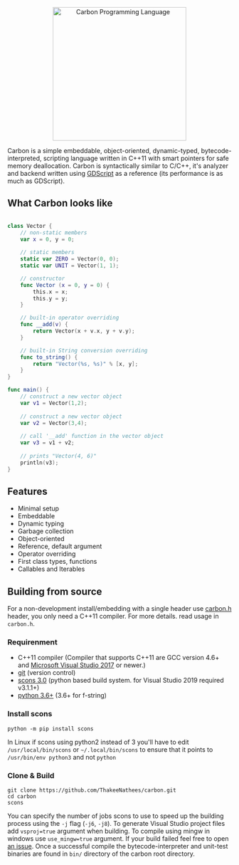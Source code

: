 
<p align="center" >
<img src="https://raw.githubusercontent.com/carbon-org/carbon/master/extra/images/logo.png" width="300" alt="Carbon Programming Language" title="Carbon Programming Language">
</p>

Carbon is a simple embeddable, object-oriented, dynamic-typed, bytecode-interpreted, scripting language written in C++11 with smart pointers for safe memory deallocation. Carbon is syntactically similar to C/C++, it's analyzer and backend written using <a href="https://docs.godotengine.org/en/stable/getting_started/scripting/gdscript/gdscript_basics.html">GDScript</a>  as a reference (its performance is as much as GDScript).

## What Carbon looks like
```swift

class Vector {
	// non-static members
	var x = 0, y = 0;
	
	// static members
	static var ZERO = Vector(0, 0);
	static var UNIT = Vector(1, 1);

	// constructor
	func Vector (x = 0, y = 0) {
		this.x = x;
		this.y = y;
	}

	// built-in operator overriding
	func __add(v) {
		return Vector(x + v.x, y + v.y);
	}

	// built-in String conversion overriding
	func to_string() {
		return "Vector(%s, %s)" % [x, y];
	}
}

func main() {
	// construct a new vector object
	var v1 = Vector(1,2);
	
	// construct a new vector object
	var v2 = Vector(3,4);
	
	// call '__add' function in the vector object
	var v3 = v1 + v2;
	
	// prints "Vector(4, 6)"
	println(v3);
}
```

## Features
* Minimal setup
* Embeddable
*  Dynamic typing
* Garbage collection
* Object-oriented
* Reference, default argument
* Operator overriding
* First class types, functions
* Callables and Iterables

## Building from source
For a non-development install/embedding with a single header use <a href="https://raw.githubusercontent.com/ThakeeNathees/carbonUI/master/include/carbon.h">carbon.h</a> header, you only need a C++11 compiler. For more details. read usage in `carbon.h`.

### Requirenment
* C++11 compiler (Compiler that supports C++11 are GCC version 4.6+ and <a href="https://visualstudio.microsoft.com/vs/community/">Microsoft Visual Studio 2017</a> or newer.)
* <a href="https://git-scm.com/downloads">git</a> (version control)
* <a href="https://www.scons.org/">scons 3.0</a> (python based build system. for Visual Studio 2019 required v3.1.1+)
* <a href="https://www.python.org/downloads/">python 3.6+</a> (3.6+ for f-string)

### Install scons
```
python -m pip install scons
```
In Linux if scons using python2 instead of 3  you'll have to edit `/usr/local/bin/scons` or `~/.local/bin/scons` to ensure that it points to `/usr/bin/env python3` and not `python`

### Clone & Build
```
git clone https://github.com/ThakeeNathees/carbon.git
cd carbon
scons
```
You can specify the number of jobs scons to use to speed up the building process using the `-j` flag (`-j6`, `-j8`). To generate Visual Studio project files add `vsproj=true` argument when building. To compile using mingw in windows use `use_mingw=true` argument. If your build failed feel free to open <a href="https://github.com/ThakeeNathees/carbon/issues">an issue</a>. Once a successful compile the bytecode-interpreter and unit-test binaries are found in `bin/` directory of the carbon root directory.

